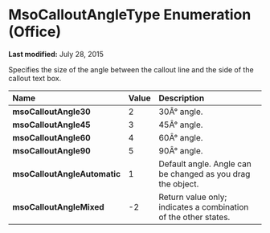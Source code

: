 
# MsoCalloutAngleType Enumeration (Office)

 **Last modified:** July 28, 2015

Specifies the size of the angle between the callout line and the side of the callout text box.


|**Name**|**Value**|**Description**|
|:-----|:-----|:-----|
| **msoCalloutAngle30**|2|30Â° angle.|
| **msoCalloutAngle45**|3|45Â° angle.|
| **msoCalloutAngle60**|4|60Â° angle.|
| **msoCalloutAngle90**|5|90Â° angle.|
| **msoCalloutAngleAutomatic**|1|Default angle. Angle can be changed as you drag the object.|
| **msoCalloutAngleMixed**|-2|Return value only; indicates a combination of the other states. |
